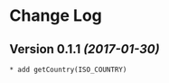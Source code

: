 Change Log
==========

Version 0.1.1 *(2017-01-30)*
----------------------------

    * add getCountry(ISO_COUNTRY)